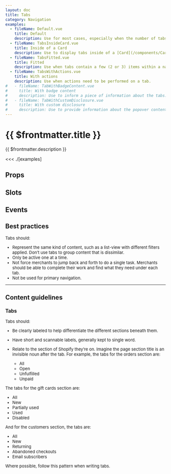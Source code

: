 ```yaml
---
layout: doc
title: Tabs
category: Navigation
examples:
  - fileName: Default.vue
    title: Default
    description: Use for most cases, especially when the number of tabs may be more than three.
  - fileName: TabsInsideCard.vue
    title: Inside of a Card
    description: Use to display tabs inside of a [Card](/components/Card).
  - fileName: TabsFitted.vue
    title: Fitted
    description: Use when tabs contain a few (2 or 3) items within a narrow column.
  - fileName: TabsWithActions.vue
    title: With actions
    description: Use when actions need to be performed on a tab.
#   - fileName: TabWithBadgeContent.vue
#     title: With badge content
#     description: Use to inform a piece of information about the tabs.
#   - fileName: TabWithCustomDisclosure.vue
#     title: With custom disclosure
#     description: Use to provide information about the popover contents.
---
```


# {{ $frontmatter.title }}

<Lede>

{{ $frontmatter.description }}

</Lede>

<Examples>

<<< ./[examples]

</Examples>

## Props

<PropsTable />

## Slots

<SlotsTable />

## Events

<EventsTable />

<div style="font-size: 0.8125rem">

## Best practices

Tabs should:

- Represent the same kind of content, such as a list-view with different filters applied. Don’t use tabs to group content that is dissimilar.
- Only be active one at a time.
- Not force merchants to jump back and forth to do a single task. Merchants should be able to complete their work and find what they need under each tab.
- Not be used for primary navigation.

---

## Content guidelines

### Tabs

Tabs should:

- Be clearly labeled to help differentiate the different sections beneath them.
- Have short and scannable labels, generally kept to single word.
- Relate to the section of Shopify they’re on. Imagine the page section title is an invisible noun after the tab. For example, the tabs for the orders section are:

  - All
  - Open
  - Unfulfilled
  - Unpaid

The tabs for the gift cards section are:

- All
- New
- Partially used
- Used
- Disabled

And for the customers section, the tabs are:

- All
- New
- Returning
- Abandoned checkouts
- Email subscribers

Where possible, follow this pattern when writing tabs.

</div>
